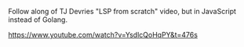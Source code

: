 Follow along of TJ Devries "LSP from scratch" video, but in JavaScript instead of Golang.

<https://www.youtube.com/watch?v=YsdlcQoHqPY&t=476s>

